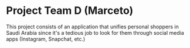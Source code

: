 # Project Team D (Marceto)

This project consists of an application that unifies personal shoppers in Saudi Arabia since it's a tedious job to look for them through social media apps (Instagram, Snapchat, etc.) 

